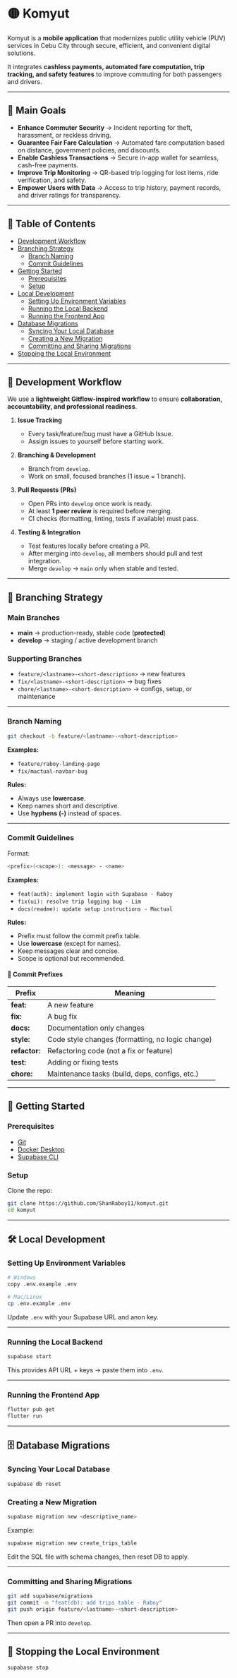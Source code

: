# 🟡 Komyut  

Komyut is a **mobile application** that modernizes public utility vehicle (PUV) services in Cebu City through secure, efficient, and convenient digital solutions.  

It integrates **cashless payments, automated fare computation, trip tracking, and safety features** to improve commuting for both passengers and drivers.  

---

## 🎯 Main Goals
- **Enhance Commuter Security** → Incident reporting for theft, harassment, or reckless driving.  
- **Guarantee Fair Fare Calculation** → Automated fare computation based on distance, government policies, and discounts.  
- **Enable Cashless Transactions** → Secure in-app wallet for seamless, cash-free payments.  
- **Improve Trip Monitoring** → QR-based trip logging for lost items, ride verification, and safety.  
- **Empower Users with Data** → Access to trip history, payment records, and driver ratings for transparency.  

---

## 📑 Table of Contents
- [Development Workflow](#-development-workflow)  
- [Branching Strategy](#-branching-strategy)  
  - [Branch Naming](#branch-naming)  
  - [Commit Guidelines](#commit-guidelines)  
- [Getting Started](#-getting-started)  
  - [Prerequisites](#prerequisites)  
  - [Setup](#setup)  
- [Local Development](#-local-development)  
  - [Setting Up Environment Variables](#setting-up-environment-variables)  
  - [Running the Local Backend](#running-the-local-backend)  
  - [Running the Frontend App](#running-the-frontend-app)  
- [Database Migrations](#-database-migrations)  
  - [Syncing Your Local Database](#syncing-your-local-database)  
  - [Creating a New Migration](#creating-a-new-migration)  
  - [Committing and Sharing Migrations](#committing-and-sharing-migrations)  
- [Stopping the Local Environment](#-stopping-the-local-environment)  

---

## 🔄 Development Workflow  

We use a **lightweight Gitflow-inspired workflow** to ensure **collaboration, accountability, and professional readiness**.  

1. **Issue Tracking**  
   - Every task/feature/bug must have a GitHub Issue.  
   - Assign issues to yourself before starting work.  

2. **Branching & Development**  
   - Branch from `develop`.  
   - Work on small, focused branches (1 issue = 1 branch).  

3. **Pull Requests (PRs)**  
   - Open PRs into `develop` once work is ready.  
   - At least **1 peer review** is required before merging.  
   - CI checks (formatting, linting, tests if available) must pass.  

4. **Testing & Integration**  
   - Test features locally before creating a PR.  
   - After merging into `develop`, all members should pull and test integration.  
   - Merge `develop` → `main` only when stable and tested.  

---

## 🌱 Branching Strategy  

### Main Branches
- **main** → production-ready, stable code (**protected**)  
- **develop** → staging / active development branch  

### Supporting Branches
- `feature/<lastname>-<short-description>` → new features  
- `fix/<lastname>-<short-description>` → bug fixes  
- `chore/<lastname>-<short-description>` → configs, setup, or maintenance  

---

### Branch Naming  

```bash
git checkout -b feature/<lastname>-<short-description>
````

**Examples:**

* `feature/raboy-landing-page`
* `fix/mactual-navbar-bug`

**Rules:**

* Always use **lowercase**.
* Keep names short and descriptive.
* Use **hyphens (-)** instead of spaces.

---

### Commit Guidelines

Format:

```bash
<prefix>(<scope>): <message> - <name>
```

**Examples:**

* `feat(auth): implement login with Supabase - Raboy`
* `fix(ui): resolve trip logging bug - Lim`
* `docs(readme): update setup instructions - Mactual`

**Rules:**

* Prefix must follow the commit prefix table.
* Use **lowercase** (except for names).
* Keep messages clear and concise.
* Scope is optional but recommended.

#### 📌 Commit Prefixes

| Prefix        | Meaning                                          |
| ------------- | ------------------------------------------------ |
| **feat:**     | A new feature                                    |
| **fix:**      | A bug fix                                        |
| **docs:**     | Documentation only changes                       |
| **style:**    | Code style changes (formatting, no logic change) |
| **refactor:** | Refactoring code (not a fix or feature)          |
| **test:**     | Adding or fixing tests                           |
| **chore:**    | Maintenance tasks (build, deps, configs, etc.)   |

---

## 🚀 Getting Started

### Prerequisites

* [Git](https://git-scm.com/)
* [Docker Desktop](https://www.docker.com/products/docker-desktop)
* [Supabase CLI](https://supabase.com/docs/guides/cli)

### Setup

Clone the repo:

```bash
git clone https://github.com/ShanRaboy11/komyut.git
cd komyut
```

---

## 🛠 Local Development

### Setting Up Environment Variables

```bash
# Windows
copy .env.example .env

# Mac/Linux
cp .env.example .env
```

Update `.env` with your Supabase URL and anon key.

---

### Running the Local Backend

```bash
supabase start
```

This provides API URL + keys → paste them into `.env`.

---

### Running the Frontend App

```bash
flutter pub get
flutter run
```

---

## 🗄 Database Migrations

### Syncing Your Local Database

```bash
supabase db reset
```

### Creating a New Migration

```bash
supabase migration new <descriptive_name>
```

Example:

```bash
supabase migration new create_trips_table
```

Edit the SQL file with schema changes, then reset DB to apply.

---

### Committing and Sharing Migrations

```bash
git add supabase/migrations
git commit -m "feat(db): add trips table - Raboy"
git push origin feature/<lastname>-<short-description>
```

Then open a PR into `develop`.

---

## 🛑 Stopping the Local Environment

```bash
supabase stop
```
